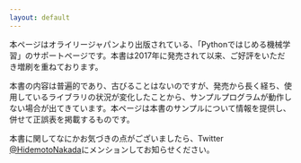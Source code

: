 ```yaml
---
layout: default
---
```


本ページはオライリージャパンより出版されている、「Pythonではじめる機械学習」のサポートページです。本書は2017年に発売されて以来、ご好評をいただき増刷を重ねております。

本書の内容は普遍的であり、古びることはないのですが、発売から長く経ち、使用しているライブラリの状況が変化したことから、サンプルプログラムが動作しない場合が出てきています。本ページは本書のサンプルについて情報を提供し、
併せて正誤表を掲載するものです。

本書に関してなにかお気づきの点がございましたら、Twitter [@HidemotoNakada](https://twitter.com/hidemotoNakada)にメンションしてお知らせください。








